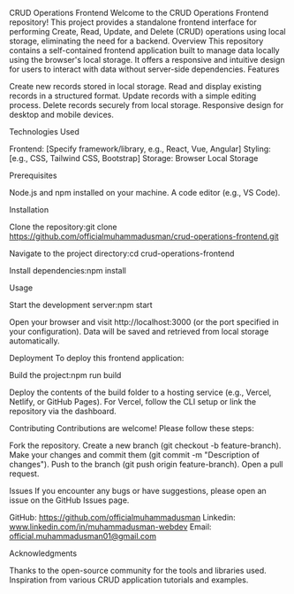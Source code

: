 CRUD Operations Frontend
Welcome to the CRUD Operations Frontend repository! This project provides a standalone frontend interface for performing Create, Read, Update, and Delete (CRUD) operations using local storage, eliminating the need for a backend.
Overview
This repository contains a self-contained frontend application built to manage data locally using the browser's local storage. It offers a responsive and intuitive design for users to interact with data without server-side dependencies.
Features

Create new records stored in local storage.
Read and display existing records in a structured format.
Update records with a simple editing process.
Delete records securely from local storage.
Responsive design for desktop and mobile devices.

Technologies Used

Frontend: [Specify framework/library, e.g., React, Vue, Angular]
Styling: [e.g., CSS, Tailwind CSS, Bootstrap]
Storage: Browser Local Storage

Prerequisites

Node.js and npm installed on your machine.
A code editor (e.g., VS Code).

Installation

Clone the repository:git clone https://github.com/officialmuhammadusman/crud-operations-frontend.git


Navigate to the project directory:cd crud-operations-frontend


Install dependencies:npm install



Usage

Start the development server:npm start


Open your browser and visit http://localhost:3000 (or the port specified in your configuration).
Data will be saved and retrieved from local storage automatically.

Deployment
To deploy this frontend application:

Build the project:npm run build


Deploy the contents of the build folder to a hosting service (e.g., Vercel, Netlify, or GitHub Pages).
For Vercel, follow the CLI setup or link the repository via the dashboard.



Contributing
Contributions are welcome! Please follow these steps:

Fork the repository.
Create a new branch (git checkout -b feature-branch).
Make your changes and commit them (git commit -m "Description of changes").
Push to the branch (git push origin feature-branch).
Open a pull request.

Issues
If you encounter any bugs or have suggestions, please open an issue on the GitHub Issues page.


GitHub: https://github.com/officialmuhammadusman
Linkedin: www.linkedin.com/in/muhammadusman-webdev
Email: official.muhammadusman01@gmail.com


Acknowledgments

Thanks to the open-source community for the tools and libraries used.
Inspiration from various CRUD application tutorials and examples.
